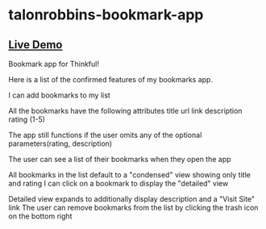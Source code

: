 # talonrobbins-bookmark-app

## [Live Demo](https://trobbins2020.github.io/talonrobbins-bookmark-app/)

Bookmark app for Thinkful!

Here is a list of the confirmed features of my bookmarks app.

I can add bookmarks to my list

All the bookmarks have the following attributes title url link description rating (1-5)

The app still functions if the user omits any of the optional parameters(rating, description)

The user can see a list of their bookmarks when they open the app

All bookmarks in the list default to a "condensed" view showing only title and rating I can click on a bookmark to display the "detailed" view

Detailed view expands to additionally display description and a "Visit Site" link The user can remove bookmarks from the list by clicking the trash icon on the bottom right